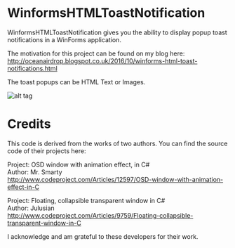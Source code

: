 # WinformsHTMLToastNotification


WinformsHTMLToastNotification gives you the ability to display popup toast notifications in a WinForms application.

The motivation for this project can be found on my blog here: http://oceanairdrop.blogspot.co.uk/2016/10/winforms-html-toast-notifications.html

The toast popups can be HTML Text or Images.

![alt tag](https://raw.githubusercontent.com/OceanAirdrop/WinformsHTMLToastNotification/master/ToastNotificationOSD/Images/demo.gif)


# Credits

This code is derived from the works of two authors.  You can find the source code of their projects here:

Project: OSD window with animation effect, in C#  
Author: Mr. Smarty  
http://www.codeproject.com/Articles/12597/OSD-window-with-animation-effect-in-C

Project: Floating, collapsible transparent window in C#  
Author: Julusian  
http://www.codeproject.com/Articles/9759/Floating-collapsible-transparent-window-in-C  

I acknowledge and am grateful to these developers for their work.


